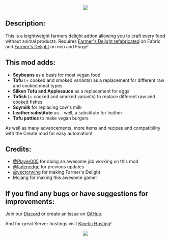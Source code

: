 <p align="center">
  <img src="https://media.forgecdn.net/attachments/description/928290/description_5c0e8448-1bea-4a65-978a-b330c8488514.png" />
</p>

Description:
------------

This is a leightweight farmers delight addon allowing you to craft every food without animal products. Requires [Farmer's Delight refabricated](https://github.com/MehVahdJukaar/FarmersDelightRefabricated) on Fabric and [Farmer's Delight](https://www.curseforge.com/linkout?remoteUrl=https://modrinth.com/mod/farmers-delight) on neo and Forge!

This mod adds:
--------------

*   **Soybeans** as a basis for most vegan food
*   **Tofu** (+ cooked and smoked variants) as a replacement for different raw and cooked meat types
*   **Silken Tofu and Applesauce** as a replacement for eggs
*   **Tofish** (+ cooked and smoked variants) to replace different raw and cooked fishes
*   **Soymilk** for replacing cow's milk
*   **Leather substitute** as… well, a substitute for leather
*   **Tofu patties** to make vegan burgers

As well as many advancements, more items and recipes and compatibility with the Create mod for easy automation!

Credits:
--------

*   [@Player005](https://www.curseforge.com/linkout?remoteUrl=https://modrinth.com/user/Player005) for doing an awesome job working on this mod
*   [@ladenedge](https://www.curseforge.com/linkout?remoteUrl=https://github.com/ladenedge) for previous updates
*   [@vectorwing](https://www.curseforge.com/linkout?remoteUrl=https://modrinth.com/user/vectorwing) for making Farmer's Delight
*   Mojang for making this awesome game!

If you find any bugs or have suggestions for improvements:
----------------------------------------------------------

Join our [Discord](https://discord.gg/RPTb6wXktx) or create an Issue on [GitHub](https://github.com/SayWhatSayMon/VeganDelight/issues).

And for great Server hostings visit [Kinetic Hosting](https://billing.kinetichosting.net/aff.php?aff=642)!

<p align="center">
  <img src="https://media.forgecdn.net/attachments/description/928290/description_6557be4d-b2d2-4841-bca0-d44c393653f3.png" />
</p>